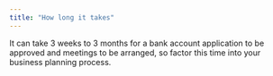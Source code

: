 ```yaml
---
title: "How long it takes"
---
```

It can take 3 weeks to 3 months for a bank account application to be approved and meetings to be arranged, so factor this time into your business planning process.